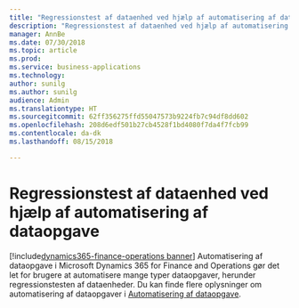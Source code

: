 ```yaml
---
title: "Regressionstest af dataenhed ved hjælp af automatisering af dataopgave"
description: "Regressionstest af dataenhed ved hjælp af automatisering af dataopgave i datastyring"
manager: AnnBe
ms.date: 07/30/2018
ms.topic: article
ms.prod: 
ms.service: business-applications
ms.technology: 
author: sunilg
ms.author: sunilg
audience: Admin
ms.translationtype: HT
ms.sourcegitcommit: 62ff356275ffd55047573b9224fb7c94df8dd602
ms.openlocfilehash: 208d6edf501b27cb4528f1bd4080f7da4f7fcb99
ms.contentlocale: da-dk
ms.lasthandoff: 08/15/2018

---
```




#  <a name="data-entity-regression-testing-using-data-task-automation"></a>Regressionstest af dataenhed ved hjælp af automatisering af dataopgave 

[!include[dynamics365-finance-operations banner](../includes/dynamics365-finance-operations.md)]
Automatisering af dataopgave i Microsoft Dynamics 365 for Finance and Operations gør det let for brugere at automatisere mange typer dataopgaver, herunder regressionstesten af dataenheder. Du kan finde flere oplysninger om automatisering af dataopgaver i [Automatisering af dataopgave](https://docs.microsoft.com/en-us/dynamics365/unified-operations/dev-itpro/data-entities/data-task-automation).



